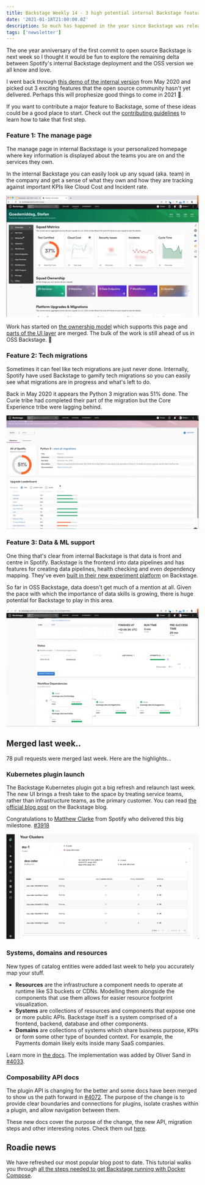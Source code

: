```yaml
---
title: Backstage Weekly 14 - 3 high potential internal Backstage features
date: '2021-01-18T21:00:00.0Z'
description: So much has happened in the year since Backstage was released. Let's look forward to see what the future might have in store.
tags: ['newsletter']
---
```


The one year anniversary of the first commit to open source Backstage is next week so I thought it would be fun to explore the remaining delta between Spotify's internal Backstage deployment and the OSS version we all know and love.

I went back through [this demo of the internal version](https://youtu.be/1XtJ5FAOjPk) from May 2020 and picked out 3 exciting features that the open source community hasn't yet delivered. Perhaps this will prophesize good things to come in 2021 🙏.

If you want to contribute a major feature to Backstage, some of these ideas could be a good place to start. Check out the [contributing guidelines](https://github.com/backstage/backstage/blob/master/CONTRIBUTING.md) to learn how to take that first step.

### Feature 1: The manage page

The manage page in internal Backstage is your personalized homepage where key information is displayed about the teams you are on and the services they own.

In the internal Backstage you can easily look up any squad (aka. team) in the company and get a sense of what they own and how they are tracking against important KPIs like Cloud Cost and Incident rate.

![A page showing squad metrics such as cloud cost and the number of active security issues](./manage-page.png)

Work has started on [the ownership model](https://github.com/backstage/backstage/issues/4089) which supports this page and [parts of the UI layer](https://github.com/backstage/backstage/pull/3448) are merged. The bulk of the work is still ahead of us in OSS Backstage. 🔨

### Feature 2: Tech migrations

Sometimes it can feel like tech migrations are just never done. Internally, Spotify have used Backstage to gamify tech migrations so you can easily see what migrations are in progress and what's left to do.

Back in May 2020 it appears the Python 3 migration was 51% done. The Curie tribe had completed their part of the migration but the Core Experience tribe were lagging behind.

![The status of the Python 3 migration with a leaderboard broken down by tribe](./tech-migrations.png)

### Feature 3: Data & ML support

One thing that's clear from internal Backstage is that data is front and centre in Spotify. Backstage is the frontend into data pipelines and has features for creating data pipelines, health checking and even dependency mapping. They've even [built in their new experiment platform](https://engineering.atspotify.com/2020/10/29/spotifys-new-experimentation-platform-part-1/) on Backstage.

So far in OSS Backstage, data doesn't get much of a mention at all. Given the pace with which the importance of data skills is growing, there is huge potential for Backstage to play in this area.

![A Backstage page showing the status and dependencies of a workflow or data pipeline inside Spotify](./workflow-dependencies.png)

## Merged last week..

78 pull requests were merged last week. Here are the highlights...

### Kubernetes plugin launch

The Backstage Kubernetes plugin got a big refresh and relaunch last week. The new UI brings a fresh take to the space by treating service teams, rather than infrastructure teams, as the primary customer. You can read [the official blog post](https://backstage.io/blog/2021/01/12/new-backstage-feature-kubernetes-for-service-owners) on the Backstage blog.

Congratulations to [Matthew Clarke](https://github.com/mclarke47) from Spotify who delivered this big milestone. [#3918](https://github.com/backstage/backstage/pull/3918)

![Kubernetes UI showing the dice-roller service and the pods it has running in the eu-1 cluster](./backstage-k8s-2-deployments.png)

### Systems, domains and resources

New types of catalog entities were added last week to help you accurately map your stuff.

- **Resources** are the infrastructure a component needs to operate at runtime like S3 buckets or CDNs. Modelling them alongside the components that use them allows for easier resource footprint visualization.
- **Systems** are collections of resources and components that expose one or more public APIs. Backstage itself is a system comprised of a frontend, backend, database and other components.
- **Domains** are collections of systems which share business purpose, KPIs or form some other type of bounded context. For example, the Payments domain likely exits inside many SaaS companies.

Learn more in [the docs](https://backstage.io/docs/features/software-catalog/system-model). The implementation was added by Oliver Sand in [#4033](https://github.com/backstage/backstage/pull/4033).

### Composability API docs

The plugin API is changing for the better and some docs have been merged to show us the path forward in [#4072](https://github.com/backstage/backstage/pull/4072). The purpose of the change is to provide clear boundaries and connections for plugins, isolate crashes within a plugin, and allow navigation between them.

These new docs cover the purpose of the change, the new API, migration steps and other interesting notes. Check them out [here](https://backstage.io/docs/plugins/composability).

## Roadie news

We have refreshed our most popular blog post to date. This tutorial walks you through [all the steps needed to get Backstage running with Docker Compose](/blog/backstage-docker-service-catalog/).

